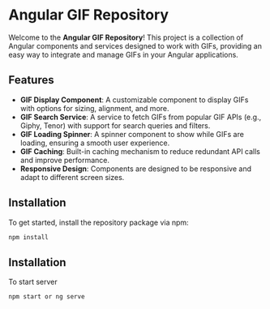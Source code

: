 # Angular GIF Repository

Welcome to the **Angular GIF Repository**! This project is a collection of Angular components and services designed to work with GIFs, providing an easy way to integrate and manage GIFs in your Angular applications.

## Features

- **GIF Display Component**: A customizable component to display GIFs with options for sizing, alignment, and more.
- **GIF Search Service**: A service to fetch GIFs from popular GIF APIs (e.g., Giphy, Tenor) with support for search queries and filters.
- **GIF Loading Spinner**: A spinner component to show while GIFs are loading, ensuring a smooth user experience.
- **GIF Caching**: Built-in caching mechanism to reduce redundant API calls and improve performance.
- **Responsive Design**: Components are designed to be responsive and adapt to different screen sizes.

## Installation

To get started, install the repository package via npm:

```bash
npm install
```


## Installation

To start server

```bash
npm start or ng serve
```
